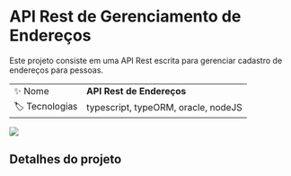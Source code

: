 # API Rest de Gerenciamento de Endereços

Este projeto consiste em uma API Rest escrita para gerenciar cadastro de endereços para pessoas.

|  |     |
| -------------  | --- |
| :sparkles: Nome        | **API Rest de Endereços**
| :label: Tecnologias | typescript, typeORM, oracle, nodeJS

<!-- Inserir imagem com a #vitrinedev ao final do link -->
![](https://via.placeholder.com/1200x500.png?text=imagem+lindona+do+meu+projeto#vitrinedev)

## Detalhes do projeto
